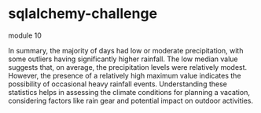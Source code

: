 # sqlalchemy-challenge
module 10

In summary, the majority of days had low or moderate precipitation, with some outliers having significantly higher rainfall.  The low median value suggests that, on average, the precipitation levels were relatively modest. However, the presence of a relatively high maximum value indicates the possibility of occasional heavy rainfall events. Understanding these statistics helps in assessing the climate conditions for planning a vacation, considering factors like rain gear and potential impact on outdoor activities.
